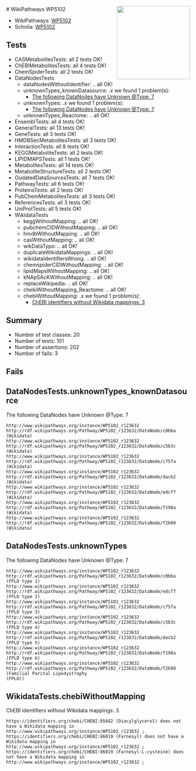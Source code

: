 <img style="float: right; width: 200px" src="https://upload.wikimedia.org/wikipedia/commons/thumb/8/83/Wplogo_with_text_500.png/640px-Wplogo_with_text_500.png" />
# WikiPathways WP5102

* WikiPathways: [WP5102](https://new.wikipathways.org/pathways/WP5102)
* Scholia: [WP5102](https://scholia.toolforge.org/wikipathways/WP5102)
## Tests
* CASMetabolitesTests: all 2 tests OK!
* ChEBIMetabolitesTests: all 4 tests OK!
* ChemSpiderTests: all 2 tests OK!
* DataNodesTests
    * dataNodesWithoutIdentifier: .. all OK!
    * unknownTypes_knownDatasource: .x we found 1 problem(s):
        * [The following DataNodes have Unknown @Type: 7](#904516dc)
    * unknownTypes: .x we found 1 problem(s):
        * [The following DataNodes have Unknown @Type: 7](#839973e5)
    * unknownTypes_Reactome: .. all OK!
* EnsemblTests: all 4 tests OK!
* GeneralTests: all 13 tests OK!
* GeneTests: all 3 tests OK!
* HMDBSecMetabolitesTests: all 3 tests OK!
* InteractionTests: all 8 tests OK!
* KEGGMetaboliteTests: all 2 tests OK!
* LIPIDMAPSTests: all 1 tests OK!
* MetabolitesTests: all 14 tests OK!
* MetaboliteStructureTests: all 2 tests OK!
* OudatedDataSourcesTests: all 7 tests OK!
* PathwayTests: all 6 tests OK!
* ProteinsTests: all 2 tests OK!
* PubChemMetabolitesTests: all 3 tests OK!
* ReferencesTests: all 3 tests OK!
* UniProtTests: all 5 tests OK!
* WikidataTests
    * keggWithoutMapping: .. all OK!
    * pubchemCIDWithoutMapping: .. all OK!
    * hmdbWithoutMapping: .. all OK!
    * casWithoutMapping: .. all OK!
    * wikDataTypo: .. all OK!
    * duplicateWikidataMappings: .. all OK!
    * wikidataIdentifiersWrong: .. all OK!
    * chemspiderCIDWithoutMapping: .. all OK!
    * lipidMapsWithoutMapping: .. all OK!
    * kNApSAcKWithoutMapping: .. all OK!
    * replaceWikipedia: .. all OK!
    * chebiWithoutMapping_Reactome: .. all OK!
    * chebiWithoutMapping: .x we found 1 problem(s):
        * [ChEBI identifiers without Wikidata mappings: 3](#a8d554cf)


## Summary

* Number of test classes: 20
* Number of tests: 101
* Number of assertions: 202
* Number of fails: 3

## Fails

<a name="904516dc" />

## DataNodesTests.unknownTypes_knownDatasource

The following DataNodes have Unknown @Type: 7
```
http://www.wikipathways.org/instance/WP5102_r123632 http://rdf.wikipathways.org/Pathway/WP5102_r123632/DataNode/c0bba (Wikidata)
http://www.wikipathways.org/instance/WP5102_r123632 http://rdf.wikipathways.org/Pathway/WP5102_r123632/DataNode/c5b3c (Wikidata)
http://www.wikipathways.org/instance/WP5102_r123632 http://rdf.wikipathways.org/Pathway/WP5102_r123632/DataNode/c75fa (Wikidata)
http://www.wikipathways.org/instance/WP5102_r123632 http://rdf.wikipathways.org/Pathway/WP5102_r123632/DataNode/dacb2 (Wikidata)
http://www.wikipathways.org/instance/WP5102_r123632 http://rdf.wikipathways.org/Pathway/WP5102_r123632/DataNode/edcf7 (Wikidata)
http://www.wikipathways.org/instance/WP5102_r123632 http://rdf.wikipathways.org/Pathway/WP5102_r123632/DataNode/f198a (Wikidata)
http://www.wikipathways.org/instance/WP5102_r123632 http://rdf.wikipathways.org/Pathway/WP5102_r123632/DataNode/f2b99 (Wikidata)
```

<a name="839973e5" />

## DataNodesTests.unknownTypes

The following DataNodes have Unknown @Type: 7
```
http://www.wikipathways.org/instance/WP5102_r123632 http://rdf.wikipathways.org/Pathway/WP5102_r123632/DataNode/c0bba (FPLD type 1)
http://www.wikipathways.org/instance/WP5102_r123632 http://rdf.wikipathways.org/Pathway/WP5102_r123632/DataNode/edcf7 (FPLD type 2)
http://www.wikipathways.org/instance/WP5102_r123632 http://rdf.wikipathways.org/Pathway/WP5102_r123632/DataNode/c75fa (FPLD type 3)
http://www.wikipathways.org/instance/WP5102_r123632 http://rdf.wikipathways.org/Pathway/WP5102_r123632/DataNode/c5b3c (FPLD type 4)
http://www.wikipathways.org/instance/WP5102_r123632 http://rdf.wikipathways.org/Pathway/WP5102_r123632/DataNode/dacb2 (FPLD type 5)
http://www.wikipathways.org/instance/WP5102_r123632 http://rdf.wikipathways.org/Pathway/WP5102_r123632/DataNode/f198a (FPLD type 6)
http://www.wikipathways.org/instance/WP5102_r123632 http://rdf.wikipathways.org/Pathway/WP5102_r123632/DataNode/f2b99 (Familial Parital Lipodystrophy
(FPLD))
```

<a name="a8d554cf" />

## WikidataTests.chebiWithoutMapping

ChEBI identifiers without Wikidata mappings: 3
```
https://identifiers.org/chebi/CHEBI:85682 (Diacylglycerol) does not have a Wikidata mapping in http://www.wikipathways.org/instance/WP5102_r123632 ; 
https://identifiers.org/chebi/CHEBI:86019 (Farnesyl) does not have a Wikidata mapping in http://www.wikipathways.org/instance/WP5102_r123632 ; 
https://identifiers.org/chebi/CHEBI:86019 (Farnesyl-L-cysteine) does not have a Wikidata mapping in http://www.wikipathways.org/instance/WP5102_r123632 ; 
```

